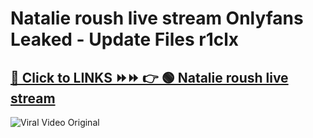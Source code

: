 
 # Natalie roush live stream Onlyfans Leaked - Update Files r1clx

## <h2><a href="https://clipsfans.com/Natalie_roush_live_stream&ref=git">🔗 Click to LINKS ⏩⏩ 👉 🟢 Natalie roush live stream </a></h2>

<a href="https://clipsfans.com/Natalie_roush_live_stream&ref=git" rel="nofollow" data-target="animated-image.originalLink"><img src="https://i.ibb.co.com/xMMVF88/686577567.gif" alt="Viral Video Original" style="max-width: 100%; display: inline-block;" data-target="animated-image.originalImage"></a>

